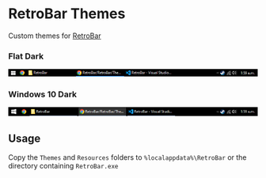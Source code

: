 # RetroBar Themes

Custom themes for [RetroBar](https://github.com/dremin/RetroBar)

### Flat Dark

![](Screenshots/Flat%20Dark.png)

### Windows 10 Dark

![](Screenshots/Windows%2010%20Dark.png)

## Usage

Copy the `Themes` and `Resources` folders to `%localappdata%\RetroBar` or the directory containing `RetroBar.exe`

